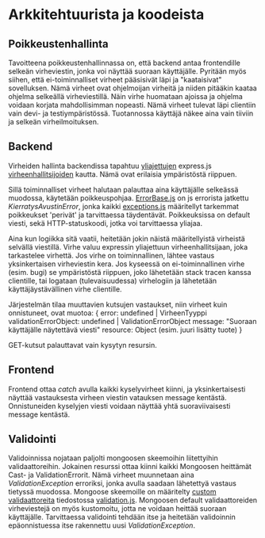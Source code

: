 # Arkkitehtuurista ja koodeista

## Poikkeustenhallinta

Tavoitteena poikkeustenhallinnassa on, että backend antaa frontendille selkeän virheviestin, jonka voi näyttää suoraan käyttäjälle.
Pyritään myös siihen, että ei-toiminnalliset virheet pääsisivät läpi ja "kaataisivat" sovelluksen. Nämä virheet ovat ohjelmoijan virheitä ja niiden pitääkin kaataa ohjelma selkeällä virheviestillä. Näin virhe huomataan ajoissa ja ohjelma voidaan korjata mahdollisimman nopeasti. Nämä virheet tulevat läpi clientiin vain devi- ja testiympäristössä. Tuotannossa käyttäjä näkee aina vain tiiviin ja selkeän virheilmoituksen.

## Backend 
Virheiden hallinta backendissa tapahtuu [yliajettujen](https://expressjs.com/en/guide/error-handling.html) express.js [virheenhallitsijoiden](https://github.com/ohtuprojekti-Kierratysavustin/Kierratysavustin/blob/main/server/error/errorHandler.js) kautta. Nämä ovat erilaisia ympäristöstä riippuen.

Sillä toiminnalliset virheet halutaan palauttaa aina käyttäjälle selkeässä muodossa, käytetään poikkeuspohjaa. [ErrorBase.js](https://github.com/ohtuprojekti-Kierratysavustin/Kierratysavustin/blob/main/server/error/errorBase.js) on js errorista jatkettu *KierratysAvustinError*, jonka kaikki [exceptions.js](https://github.com/ohtuprojekti-Kierratysavustin/Kierratysavustin/blob/main/server/error/exceptions.js) määritellyt tarkemmat poikkeukset 'perivät' ja tarvittaessa täydentävät. Poikkeuksissa on default viesti, sekä HTTP-statuskoodi, jotka voi tarvittaessa yliajaa.

Aina kun logiikka sitä vaatii, heitetään jokin näistä määritellyistä virheistä selvällä viestillä. Virhe valuu expressin yliajettuun virheenhallitsijaan, joka tarkastelee virhettä. Jos virhe on toiminnallinen, lähtee vastaus yksinkertaisen virheviestin kera. Jos kyseessä on ei-toiminnallinen virhe (esim. bugi) se ympäristöstä riippuen, joko lähetetään stack tracen kanssa clientille, tai logataan (tulevaisuudessa) virhelogiin ja lähetetään käyttäjäystävällinen virhe clientille.

Järjestelmän tilaa muuttavien kutsujen vastaukset, niin virheet kuin onnistuneet, ovat muotoa: 
{
    error: undefined | VirheenTyyppi
    validationErrorObject: undefined | ValidationErrorObject
    message: "Suoraan käyttäjälle näytettävä viesti"
    resource: Object (esim. juuri lisätty tuote)
}

GET-kutsut palauttavat vain kysytyn resursin.

## Frontend

Frontend ottaa *catch* avulla kaikki kyselyvirheet kiinni, ja yksinkertaisesti näyttää vastauksesta virheen viestin vatauksen message kentästä. Onnistuneiden kyselyjen viesti voidaan näyttää yhtä suoraviivaisesti message kentästä.

## Validointi
Validoinnissa nojataan paljolti mongoosen skeemoihin liitettyihin validaattoreihin. Jokainen resurssi ottaa kiinni kaikki Mongoosen heittämät Cast- ja ValidationErrorit. Nämä virheet muunnetaan aina *ValidationException* erroriksi, jonka avulla saadaan lähetettyä vastaus tietyssä muodossa.
Mongoose skeemoille on määritelty [custom validaattoreita](https://mongoosejs.com/docs/validation.html) tiedostossa [validation.js](https://github.com/ohtuprojekti-Kierratysavustin/Kierratysavustin/blob/main/server/utils/validation.js). Mongoosen default validaattoreiden virheviestejä on myös kustomoitu, jotta ne voidaan heittää suoraan käyttäjälle. Tarvittaessa validointi tehdään itse ja heitetään validoinnin epäonnistuessa itse rakennettu uusi *ValidationException*.